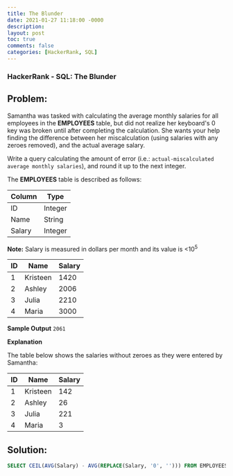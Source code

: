 ```yaml
---
title: The Blunder
date: 2021-01-27 11:18:00 -0000
description: 
layout: post
toc: true
comments: false
categories: [HackerRank, SQL]
---
```


### HackerRank - SQL: The Blunder

## Problem:

Samantha was tasked with calculating the average monthly salaries for all employees in the **EMPLOYEES** table, but did not realize her keyboard's 0 key was broken until after completing the calculation. She wants your help finding the difference between her miscalculation (using salaries with any zeroes removed), and the actual average salary.

Write a query calculating the amount of error (i.e.: ```actual-miscalculated average monthly salaries```), and round it up to the next integer.

The **EMPLOYEES** table is described as follows: 

| Column | Type |
| ----------- | ----------- |
| ID | Integer |
| Name | String |
| Salary | Integer |

**Note:** Salary is measured in dollars per month and its value is <10<sup>5</sup>

| ID | Name | Salary |
|----------- | ----------- | ----------- |
| 1 | Kristeen | 1420 |
| 2 | Ashley | 2006 |
| 3 | Julia | 2210 |
| 4 | Maria | 3000 |

**Sample Output**
```2061```

**Explanation**

The table below shows the salaries without zeroes as they were entered by Samantha:

| ID | Name | Salary |
|----------- | ----------- | ----------- |
| 1 | Kristeen | 142 |
| 2 | Ashley | 26 |
| 3 | Julia | 221 |
| 4 | Maria | 3 |

## Solution:

```sql
SELECT CEIL(AVG(Salary) - AVG(REPLACE(Salary, '0', ''))) FROM EMPLOYEES;
```